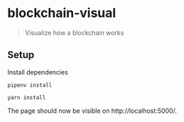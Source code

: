 # blockchain-visual

> Visualize how a blockchain works

## Setup

Install dependencies

```
pipenv install

yarn install

```

The page should now be visible on http://localhost:5000/.
